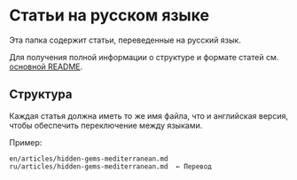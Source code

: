# Статьи на русском языке

Эта папка содержит статьи, переведенные на русский язык.

Для получения полной информации о структуре и формате статей см. [основной README](../../README.md).

## Структура

Каждая статья должна иметь то же имя файла, что и английская версия, чтобы обеспечить переключение между языками.

Пример:
```
en/articles/hidden-gems-mediterranean.md
ru/articles/hidden-gems-mediterranean.md  ← Перевод
```
